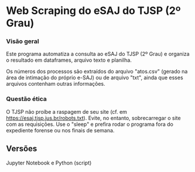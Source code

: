 # Web Scraping do eSAJ do TJSP (2º Grau)

### Visão geral
Este programa automatiza a consulta ao eSAJ do TJSP (2º Grau) e organiza o resultado em dataframes, arquivo texto e planilha.

Os números dos processos são extraídos do arquivo "atos.csv" (gerado na área de intimação do próprio e-SAJ) ou de arquivo "txt", ainda que esses arquivos contenham outras informações.

### Questão ética
O TJSP não proíbe a raspagem de seu site (cf. em <https://esaj.tjsp.jus.br/robots.txt>). Evite, no entanto, sobrecarregar o site com as requisições. Use o "sleep" e prefira rodar o programa fora do expediente forense ou nos finais de semana.

## Versões
Jupyter Notebook e Python (script)
